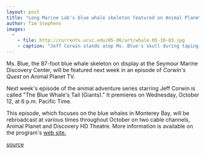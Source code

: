 ```yaml
---
layout: post
title: "Long Marine Lab's blue whale skeleton featured on Animal Planet TV"
author: Tim Stephens
images:
  -
    - file: http://currents.ucsc.edu/05-06/art/whale.05-10-03.jpg
    - caption: "Jeff Corwin stands atop Ms. Blue's skull during taping of an episode of Corwin's Quest in August 2004. Photo courtesy of the Seymour Center"
---
```


  

Ms. Blue, the 87-foot blue whale skeleton on display at the Seymour Marine Discovery Center, will be featured next week in an episode of _Corwin's Quest_ on Animal Planet TV.

Next week's episode of the animal adventure series starring Jeff Corwin is called "The Blue Whale's Tail (Giants)." It premieres on Wednesday, October 12, at 6 p.m. Pacific Time.

This episode, which focuses on the blue whales in Monterey Bay, will be rebroadcast at various times throughout October on two cable channels, Animal Planet and Discovery HD Theatre. More information is available on the program's [web site.][1]

[1]: http://animal.discovery.com/fansites/jeffcorwin/episode/series_4.html

[source](http://www1.ucsc.edu/currents/05-06/10-03/brief-whale.asp "Permalink to brief-whale")
